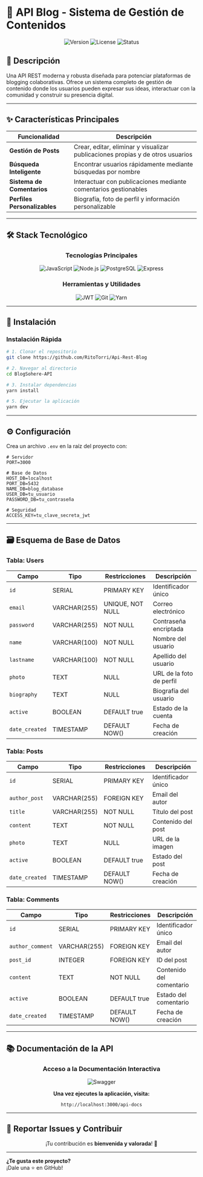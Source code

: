 # 🚀 API Blog - Sistema de Gestión de Contenidos

<div align="center">

![Version](https://img.shields.io/badge/version-1.0.0-blue.svg)
![License](https://img.shields.io/badge/license-MIT-green.svg)
![Status](https://img.shields.io/badge/status-active-success.svg)

</div>

## 🌟 Descripción

Una API REST moderna y robusta diseñada para potenciar plataformas de blogging colaborativas. Ofrece un sistema completo de gestión de contenido donde los usuarios pueden expresar sus ideas, interactuar con la comunidad y construir su presencia digital.

---

## ✨ Características Principales

<div align="center">

| Funcionalidad | Descripción |
|------------------|----------------|
| **Gestión de Posts** | Crear, editar, eliminar y visualizar publicaciones propias y de otros usuarios |
| **Búsqueda Inteligente** | Encontrar usuarios rápidamente mediante búsquedas por nombre |
| **Sistema de Comentarios** | Interactuar con publicaciones mediante comentarios gestionables |
| **Perfiles Personalizables** | Biografía, foto de perfil y información personalizable |

</div>

---

## 🛠 Stack Tecnológico

<div align="center">

### **Tecnologías Principales**

![JavaScript](https://img.shields.io/badge/JavaScript-ES6+-F7DF1E?style=for-the-badge&logo=javascript&logoColor=black)
![Node.js](https://img.shields.io/badge/Node.js-18+-339933?style=for-the-badge&logo=nodedotjs&logoColor=white)
![PostgreSQL](https://img.shields.io/badge/PostgreSQL-16+-336791?style=for-the-badge&logo=postgresql&logoColor=white)
![Express](https://img.shields.io/badge/Express.js-4.x-000000?style=for-the-badge&logo=express&logoColor=white)

### **Herramientas y Utilidades**

![JWT](https://img.shields.io/badge/JWT-Auth-000000?style=flat-square&logo=jsonwebtokens)
![Git](https://img.shields.io/badge/Git-F05032?style=flat-square&logo=git&logoColor=white)
![Yarn](https://img.shields.io/badge/Yarn-2C8EBB?style=flat-square&logo=yarn&logoColor=white)

</div>

---

## 🚀 Instalación

### **Instalación Rápida**

```bash
# 1. Clonar el repositorio
git clone https://github.com/RitoTorri/Api-Rest-Blog

# 2. Navegar al directorio
cd BlogSohere-API

# 3. Instalar dependencias
yarn install

# 5. Ejecutar la aplicación
yarn dev
```
---

## ⚙️ Configuración

Crea un archivo `.env` en la raíz del proyecto con:

```env
# Servidor
PORT=3000

# Base de Datos
HOST_DB=localhost
PORT_DB=5432
NAME_DB=blog_database
USER_DB=tu_usuario
PASSWORD_DB=tu_contraseña

# Seguridad
ACCESS_KEY=tu_clave_secreta_jwt
```

---

## 🗃️ Esquema de Base de Datos

### **Tabla: Users**
| Campo | Tipo | Restricciones | Descripción |
|-------|------|---------------|-------------|
| `id` | SERIAL | PRIMARY KEY | Identificador único |
| `email` | VARCHAR(255) | UNIQUE, NOT NULL | Correo electrónico |
| `password` | VARCHAR(255) | NOT NULL | Contraseña encriptada |
| `name` | VARCHAR(100) | NOT NULL | Nombre del usuario |
| `lastname` | VARCHAR(100) | NOT NULL | Apellido del usuario |
| `photo` | TEXT | NULL | URL de la foto de perfil |
| `biography` | TEXT | NULL | Biografía del usuario |
| `active` | BOOLEAN | DEFAULT true | Estado de la cuenta |
| `date_created` | TIMESTAMP | DEFAULT NOW() | Fecha de creación |

### **Tabla: Posts**
| Campo | Tipo | Restricciones | Descripción |
|-------|------|---------------|-------------|
| `id` | SERIAL | PRIMARY KEY | Identificador único |
| `author_post` | VARCHAR(255) | FOREIGN KEY | Email del autor |
| `title` | VARCHAR(255) | NOT NULL | Título del post |
| `content` | TEXT | NOT NULL | Contenido del post |
| `photo` | TEXT | NULL | URL de la imagen |
| `active` | BOOLEAN | DEFAULT true | Estado del post |
| `date_created` | TIMESTAMP | DEFAULT NOW() | Fecha de creación |

### **Tabla: Comments**
| Campo | Tipo | Restricciones | Descripción |
|-------|------|---------------|-------------|
| `id` | SERIAL | PRIMARY KEY | Identificador único |
| `author_comment` | VARCHAR(255) | FOREIGN KEY | Email del autor |
| `post_id` | INTEGER | FOREIGN KEY | ID del post |
| `content` | TEXT | NOT NULL | Contenido del comentario |
| `active` | BOOLEAN | DEFAULT true | Estado del comentario |
| `date_created` | TIMESTAMP | DEFAULT NOW() | Fecha de creación |

---

## 📚 Documentación de la API

<div align="center">

### **Acceso a la Documentación Interactiva**

![Swagger](https://img.shields.io/badge/Swagger-85EA2D?style=for-the-badge&logo=swagger&logoColor=black)

**Una vez ejecutes la aplicación, visita:**
```
http://localhost:3000/api-docs
```
</div>

---

## 🐛 Reportar Issues y Contribuir

<div align="center">

¡Tu contribución es **bienvenida y valorada**! 🎁

</div>

---

**¿Te gusta este proyecto?**  
¡Dale una ⭐ en GitHub!
